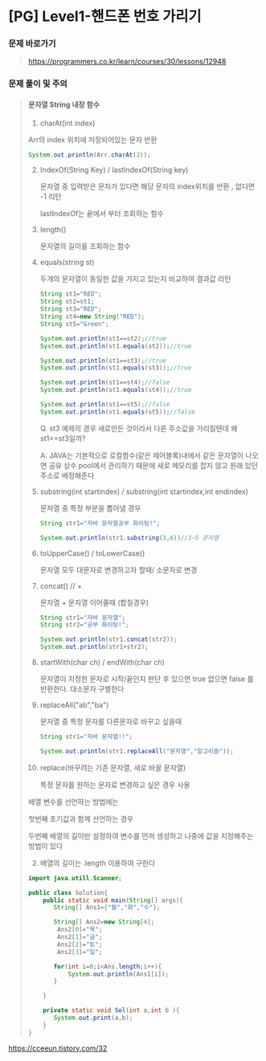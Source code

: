 # [PG] Level1-핸드폰 번호 가리기

### 문제 바로가기

>  https://programmers.co.kr/learn/courses/30/lessons/12948

### 문제 풀이 및 주의

> #### 문자열 String 내장 함수
>
> 1.  charAt(int index)
>
>    Arr의 index 위치에 저장되어있는 문자 반환
>
>    ```java
>    System.out.println(Arr.charAt(2));
>    ```
>
>    
>
> 2. IndexOf(String Key) / lastIndexOf(String key)
>
>    문자열 중 입력받은 문자가 있다면 해당 문자의 index위치를 반환 , 없다면 -1 리턴
>
>    lastIndexOf는 끝에서 부터 조회하는 함수
>
>    
>
> 3. length()
>
>    문자열의 길이를 조회하는 함수
>
>    
>
> 4. equals(string st)
>
>    두개의 문자열이 동일한 값을 가지고 있는지 비교하여 결과값 리턴
>
>    ```java
>    String st1="RED";
>    String st2=st1;
>    String st3="RED";
>    String st4=new String("RED");
>    String st5="Green";
>    
>    System.out.println(st1==st2);//true
>    System.out.println(st1.equals(st2));//true
>    
>    System.out.println(st1==st3);//true
>    System.out.println(st1.equals(st3));//true
>    
>    System.out.println(st1==st4);//false
>    System.out.println(st1.equals(st4));//true
>    
>    System.out.println(st1==st5);//false
>    System.out.println(st1.equals(st5));//false
>    
>    
>    ```
>
>    
>
>    Q. st3 예제의 경우 새로만든 것이라서 다른 주소값을 가리킬텐데 왜 st1==st3일까?
>
>    A: JAVA는 기본적으로 로컬함수(같은 제어블록)내에서 같은 문자열이 나오면 공유 상수 pool에서 관리하기 때문에 새로 메모리를 잡지 않고 원래 있던 주소로 배정해준다
>
>    
>
> 5. substring(int startindex) / substring(int startindex,int endindex) 
>
>    문자열 중 특정 부분을 뽑아낼 경우
>
>    ```java
>    String str1="자바 문자열공부 화이팅!";
>    
>    System.out.println(str1.substring(3,6))//3~5 문자열
>    ```
>
>    
>
> 6. toUpperCase() / toLowerCase()
>
>    문자열 모두 대문자로 변경하고자 할때/ 소문자로 변경
>
>    
>
> 7. concat() // +
>
>    문자열 + 문자열 이어줄때 (합칠경우)
>
>    ```java
>    String str1="자바 문자열";
>    String str2="공부 화이팅!";
>    
>    System.out.println(str1.concat(str2));
>    System.out.println(str1+str2);
>    ```
>
>    
>
> 8. startWith(char ch) / endWith(char ch)
>
>    문자열이 지정한 문자로 시작/끝인지 판단 후 있으면 true 없으면 false 를 반환한다. 대소문자 구별한다
>
>    
>
> 9. replaceAll("ab","ba")
>
>    문자열 중 특정 문자를 다른문자로 바꾸고 싶을때
>
>    ```java
>    String str1="자바 문자열!!";
>    
>    System.out.println(str1.replaceAll("문자열","알고리즘"));
>    ```
>
> 10. replace(바꾸려는 기존 문자열, 새로 바꿀 문자열)
>
>     특정 문자를 원하는 문자료 변경하고 싶은 경우 사용
>
>     
>
> 
>
> 배열 변수를 선언하는 방법에는 
>
> 첫번째 초기값과 함께 선언하는 경우
>
> 두번째 배열의 길이만 설정하여 변수를 먼저 생성하고 나중에 값을 지정해주는 방법이 있다
>
>  	2.  배열의 길이는 .length 이용하여 구한다
>
> ```java
> import java.utill.Scanner;
> 
> public class Solution{
>     public static void main(String[] args){
>        String[] Ans1={"월","화","수"};
> 
>        String[] Ans2=new String[4];
>         Ans2[0]="목";
>         Ans2[1]="금";
>         Ans2[2]="토";
>         Ans2[3]="일";
> 
>        for(int i=0;i<Ans.length;i++){
>            System.out.println(Ans1[i]);
>        }
> 
>     }
> 
>     private static void Sol(int a,int b ){
>        System.out.print(a,b);
>     }
> }
> ```

https://cceeun.tistory.com/32
